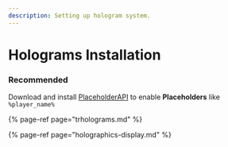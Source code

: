 ```yaml
---
description: Setting up hologram system.
---
```


# Holograms Installation

### Recommended

Download and install [PlaceholderAPI](https://www.spigotmc.org/resources/6245/) to enable **Placeholders** like `%player_name%`

{% page-ref page="trholograms.md" %}

{% page-ref page="holographics-display.md" %}



